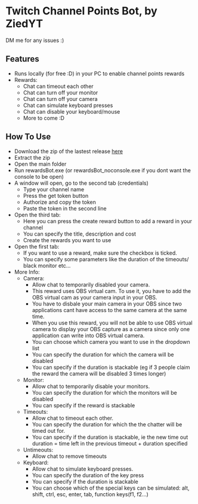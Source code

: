 # Twitch Channel Points Bot, by ZiedYT
DM me for any issues :)
## Features
- Runs locally (for free :D) in your PC to enable channel points rewards
- Rewards:
    - Chat can timeout each other
    - Chat can turn off your monitor
    - Chat can turn off your camera
    - Chat can simulate keyboard presses
    - Chat can disable your keyboard/mouse
    - More to come :D
## How To Use
- Download the zip of the lastest release [here](https://github.com/ZiedYT/ChannelPointsBot_public/releases)
- Extract the zip
- Open the main folder
- Run rewardsBot.exe (or rewardsBot_noconsole.exe if you dont want the console to be open)
- A window will open, go to the second tab (credentials)
    - Type your channel name
    - Press the get token button
    - Authorize and copy the token
    - Paste the token in the second line
- Open the third tab:
    - Here you can press the create reward button to add a reward in your channel
    - You can specify the title, description and cost
    - Create the rewards you want to use
- Open the first tab:
    - If you want to use a reward, make sure the checkbox is ticked.
    - You can specify some parameters like the duration of the timeouts/ black monitor etc...
- More Info:
    - Camera:   
        - Allow chat to temporarily disabled your camera.     
        - This reward uses OBS virtual cam. To use it, you have to add the OBS virtual cam as your camera input in your OBS. 
        - You have to disbale your main camera in your OBS since two applications cant have access to the same camera at the same time.
        - When you use this reward, you will not be able to use OBS virtual camera to display your OBS capture as a camera since only one application can write into OBS virtual camera.
        - You can choose which camera you want to use in the dropdown list
        - You can specify the duration for which the camera will be disabled
        - You can specify if the duration is stackable (eg if 3 people claim the reward the camera will be disabled 3 times longer)
    - Monitor:
        - Allow chat to temporarily disable your monitors.
        - You can specify the duration for which the monitors will be disabled
        - You can specify if the reward is stackable
    - Timeouts:
        - Allow chat to timeout each other.
        - You can specify the duration for which the the chatter will be timed out for.
        - You can specify if the duration is stackable, ie the new time out duration = time left in the previous timeout + duration specified
    - Untimeouts:
        - Allow chat to remove timeouts
    - Keyboard:
        - Allow chat to simulate keyboard presses.
        - You can specify the duration of the key press
        - You can specify if the duration is stackable
        - You can choose which of the special keys can be simulated: alt, shift, ctrl, esc, enter, tab, function keys(f1, f2...) 

